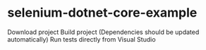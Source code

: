 # selenium-dotnet-core-example
Download project
Build project (Dependencies should be updated automatically)
Run tests directly from Visual Studio
